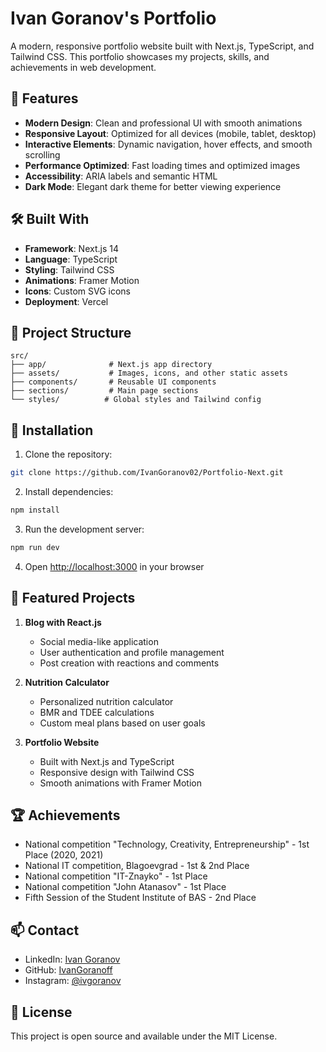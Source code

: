 # Ivan Goranov's Portfolio

A modern, responsive portfolio website built with Next.js, TypeScript, and Tailwind CSS. This portfolio showcases my projects, skills, and achievements in web development.

## 🚀 Features

- **Modern Design**: Clean and professional UI with smooth animations
- **Responsive Layout**: Optimized for all devices (mobile, tablet, desktop)
- **Interactive Elements**: Dynamic navigation, hover effects, and smooth scrolling
- **Performance Optimized**: Fast loading times and optimized images
- **Accessibility**: ARIA labels and semantic HTML
- **Dark Mode**: Elegant dark theme for better viewing experience

## 🛠️ Built With

- **Framework**: Next.js 14
- **Language**: TypeScript
- **Styling**: Tailwind CSS
- **Animations**: Framer Motion
- **Icons**: Custom SVG icons
- **Deployment**: Vercel

## 📂 Project Structure

```
src/
├── app/              # Next.js app directory
├── assets/           # Images, icons, and other static assets
├── components/       # Reusable UI components
├── sections/         # Main page sections
└── styles/          # Global styles and Tailwind config
```

## 🔧 Installation

1. Clone the repository:

```bash
git clone https://github.com/IvanGoranov02/Portfolio-Next.git
```

2. Install dependencies:

```bash
npm install
```

3. Run the development server:

```bash
npm run dev
```

4. Open [http://localhost:3000](http://localhost:3000) in your browser

## 📱 Featured Projects

1. **Blog with React.js**

   - Social media-like application
   - User authentication and profile management
   - Post creation with reactions and comments

2. **Nutrition Calculator**

   - Personalized nutrition calculator
   - BMR and TDEE calculations
   - Custom meal plans based on user goals

3. **Portfolio Website**
   - Built with Next.js and TypeScript
   - Responsive design with Tailwind CSS
   - Smooth animations with Framer Motion

## 🏆 Achievements

- National competition "Technology, Creativity, Entrepreneurship" - 1st Place (2020, 2021)
- National IT competition, Blagoevgrad - 1st & 2nd Place
- National competition "IT-Znayko" - 1st Place
- National competition "John Atanasov" - 1st Place
- Fifth Session of the Student Institute of BAS - 2nd Place

## 📫 Contact

- LinkedIn: [Ivan Goranov](https://www.linkedin.com/in/ivan-goranov/)
- GitHub: [IvanGoranoff](https://github.com/IvanGoranov02)
- Instagram: [@ivgoranov](https://www.instagram.com/ivgoranov/)

## 📄 License

This project is open source and available under the MIT License.
